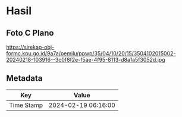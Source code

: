 # Hasil

## Foto C Plano

https://sirekap-obj-formc.kpu.go.id/9a7a/pemilu/ppwp/35/04/10/20/15/3504102015002-20240218-103916--3c0f8f2e-f5ae-4f95-8113-d8a1a5f3052d.jpg


## Metadata

| Key        | Value               |
| ---------- | ------------------- |
| Time Stamp | 2024-02-19 06:16:00 |



